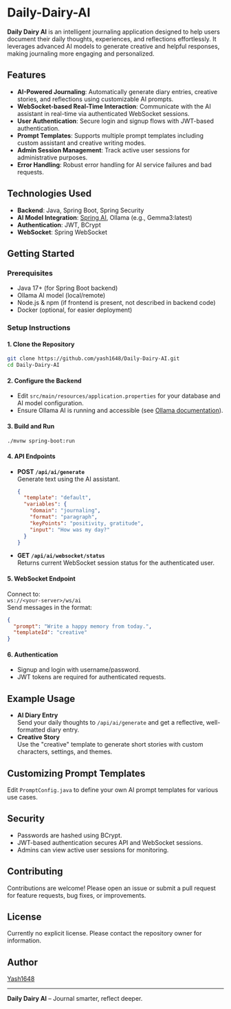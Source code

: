 # Daily-Dairy-AI

**Daily Dairy AI** is an intelligent journaling application designed to help users document their daily thoughts, experiences, and reflections effortlessly. It leverages advanced AI models to generate creative and helpful responses, making journaling more engaging and personalized.

## Features

- **AI-Powered Journaling**: Automatically generate diary entries, creative stories, and reflections using customizable AI prompts.
- **WebSocket-based Real-Time Interaction**: Communicate with the AI assistant in real-time via authenticated WebSocket sessions.
- **User Authentication**: Secure login and signup flows with JWT-based authentication.
- **Prompt Templates**: Supports multiple prompt templates including custom assistant and creative writing modes.
- **Admin Session Management**: Track active user sessions for administrative purposes.
- **Error Handling**: Robust error handling for AI service failures and bad requests.

## Technologies Used

- **Backend**: Java, Spring Boot, Spring Security
- **AI Model Integration**: [Spring AI](https://github.com/spring-projects/spring-ai), Ollama (e.g., Gemma3:latest)
- **Authentication**: JWT, BCrypt
- **WebSocket**: Spring WebSocket

## Getting Started

### Prerequisites

- Java 17+ (for Spring Boot backend)
- Ollama AI model (local/remote)
- Node.js & npm (if frontend is present, not described in backend code)
- Docker (optional, for easier deployment)

### Setup Instructions

#### 1. Clone the Repository

```bash
git clone https://github.com/yash1648/Daily-Dairy-AI.git
cd Daily-Dairy-AI
```

#### 2. Configure the Backend

- Edit `src/main/resources/application.properties` for your database and AI model configuration.
- Ensure Ollama AI is running and accessible (see [Ollama documentation](https://ollama.com/)).

#### 3. Build and Run

```bash
./mvnw spring-boot:run
```

#### 4. API Endpoints

- **POST `/api/ai/generate`**  
  Generate text using the AI assistant.
  ```json
  {
    "template": "default",
    "variables": {
      "domain": "journaling",
      "format": "paragraph",
      "keyPoints": "positivity, gratitude",
      "input": "How was my day?"
    }
  }
  ```
- **GET `/api/ai/websocket/status`**  
  Returns current WebSocket session status for the authenticated user.

#### 5. WebSocket Endpoint

Connect to:  
`ws://<your-server>/ws/ai`  
Send messages in the format:
```json
{
  "prompt": "Write a happy memory from today.",
  "templateId": "creative"
}
```

#### 6. Authentication

- Signup and login with username/password.
- JWT tokens are required for authenticated requests.

## Example Usage

- **AI Diary Entry**  
  Send your daily thoughts to `/api/ai/generate` and get a reflective, well-formatted diary entry.
- **Creative Story**  
  Use the "creative" template to generate short stories with custom characters, settings, and themes.

## Customizing Prompt Templates

Edit `PromptConfig.java` to define your own AI prompt templates for various use cases.

## Security

- Passwords are hashed using BCrypt.
- JWT-based authentication secures API and WebSocket sessions.
- Admins can view active user sessions for monitoring.

## Contributing

Contributions are welcome! Please open an issue or submit a pull request for feature requests, bug fixes, or improvements.

## License

Currently no explicit license. Please contact the repository owner for information.

## Author

[Yash1648](https://github.com/yash1648)

---

**Daily Dairy AI** – Journal smarter, reflect deeper.
